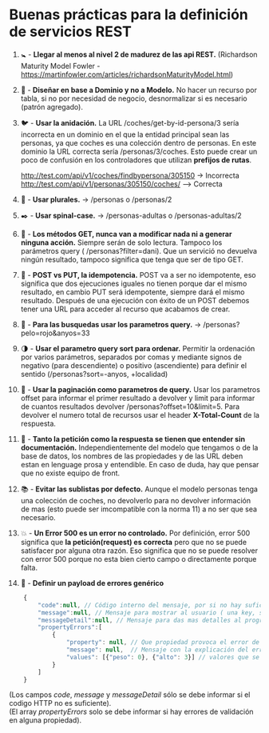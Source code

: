 # Buenas prácticas para la definición de servicios REST

1. :baby_symbol: - **Llegar al menos al nivel 2 de madurez de las api REST.** 
(Richardson Maturity Model Fowler - https://martinfowler.com/articles/richardsonMaturityModel.html)

1. :gem: - **Diseñar en base a Dominio y no a Modelo.** 
No hacer un recurso por tabla, si no por necesidad de negocio, desnormalizar si es necesario (patrón agregado).

1. :bird:	- **Usar la anidación.** 
La URL /coches/get-by-id-persona/3 sería incorrecta en un dominio en el que la entidad principal sean las personas, ya que coches es una colección dentro de personas. En este dominio la URL correcta sería /personas/3/coches.
Esto puede crear un poco de confusión en los controladores que utilizan **prefijos de rutas**.

    http://test.com/api/v1/coches/findbypersona/305150 -> Incorrecta  
    http://test.com/api/v1/personas/305150/coches/ --> Correcta

1. :restroom: - **Usar plurales.** 
-> /personas o /personas/2

1. :black_nib: - **Usar spinal-case.** 
-> /personas-adultas o /personas-adultas/2

1. :anger: - **Los métodos GET, nunca van a modificar nada ni a generar ninguna acción.**
Siempre serán de solo lectura. Tampoco los parámetros query ( /personas?filter=dani). Que un servició no devuelva ningún resultado, tampoco significa que tenga que ser de tipo GET.

1. :muscle: - **POST vs PUT, la idempotencia.** 
POST va a ser no idempotente, eso significa que dos ejecuciones iguales no tienen porque dar el mismo resultado, en cambio PUT será idempotente, siempre dará el mismo resultado. Después de una ejecución con éxito de un POST debemos tener una URL para acceder al recurso que acabamos de crear.

1. :eyes: - **Para las busquedas usar los parametros query.** -> /personas?pelo=rojo&anyos=33

1. :last_quarter_moon: - **Usar el parametro query sort para ordenar.** 
Permitir la ordenación por varios parámetros, separados por comas y mediante signos de negativo (para descendiente) o positivo (ascendiente) para definir el sentido (/personas?sort=-anyos, +localidad)

1. :page_facing_up: - **Usar la paginación como parametros de query.** 
Usar los parametros offset para informar el primer resultado a devolver y limit para informar de cuantos resultados devolver /personas?offset=10&limit=5. Para devolver el numero total de recursos usar el header **X-Total-Count** de la respuesta.

1. :closed_book: - **Tanto la petición como la respuesta se tienen que entender sin documentación.** 
Independientemente del modelo que tengamos o de la base de datos, los nombres de las propiedades y de las URL deben estan en lenguage prosa y entendible. En caso de duda, hay que pensar que no existe equipo de front.

1. :books:	- **Evitar las sublistas por defecto.** Aunque el modelo personas tenga una colección de coches, no devolverlo para no devolver información de mas (esto puede ser imcompatible con la norma 11) a no ser que sea necesario.

1. :boom: - **Un Error 500 es un error no controlado.** 
Por definición, error 500 significa que **la petición(request) es correcta** pero que no se puede satisfacer por alguna otra razón. Eso significa que no se puede resolver con error 500 porque no esta bien cierto campo o directamente porque falta.

1. :bug: - **Definir un payload de errores genérico**
```Javascript
    {
        "code":null, // Código interno del mensaje, por si no hay suficiente con el codigo de respuesta HTTP
        "message":null, // Mensaje para mostrar al usuario ( una key, si hay i18n )
        "messageDetail":null, // Mensaje para das mas detalles al programador, no se va a mostrar
        "propertyErrors":[
            {
                "property": null, // Que propiedad provoca el error de validación
                "message": null,  // Mensaje con la explicación del error para la propiedad en concreto
                "values": [{"peso": 0}, {"alto": 3}] // valores que se van a interpolar dentro del mensaje ( por ejemplo "el valor de peso debe ser superior a 0 Kg")
            }
        ]
    }
```
(Los campos *code*, *message* y *messageDetail* sólo se debe informar si el codigo HTTP no es suficiente).  
(El array *propertyErrors* solo se debe informar si hay errores de validación en alguna propiedad).
